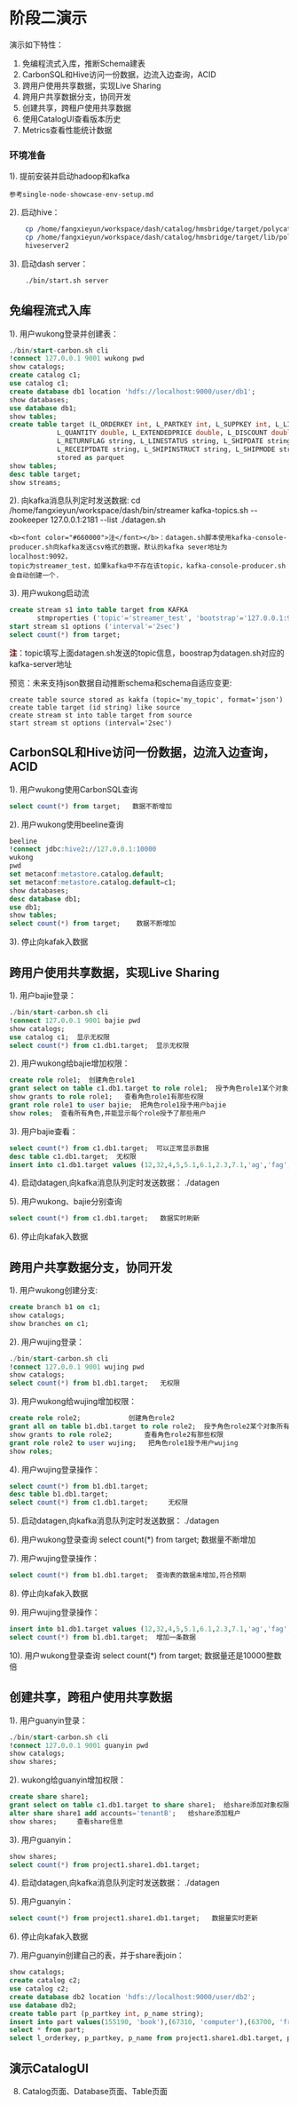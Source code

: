 # 阶段二演示

演示如下特性：
1. 免编程流式入库，推断Schema建表
2. CarbonSQL和Hive访问一份数据，边流入边查询，ACID
3. 跨用户使用共享数据，实现Live Sharing
4. 跨用户共享数据分支，协同开发
5. 创建共享，跨租户使用共享数据
6. 使用CatalogUI查看版本历史
7. Metrics查看性能统计数据

### 环境准备

1). 提前安装并启动hadoop和kafka

    参考single-node-showcase-env-setup.md

2). 启动hive：
```bash
    cp /home/fangxieyun/workspace/dash/catalog/hmsbridge/target/polycat-catalog-hmsbridge-0.1-SNAPSHOT.jar /root/software/apache-hive-3.1.2-bin/lib/
    cp /home/fangxieyun/workspace/dash/catalog/hmsbridge/target/lib/polycat-catalog-* /root/software/apache-hive-3.1.2-bin/lib/
    hiveserver2
```

3). 启动dash server：
```bash
    ./bin/start.sh server
```


## 免编程流式入库

1). 用户wukong登录并创建表：
```sql
./bin/start-carbon.sh cli
!connect 127.0.0.1 9001 wukong pwd
show catalogs;
create catalog c1;
use catalog c1;
create database db1 location 'hdfs://localhost:9000/user/db1';
show databases;
use database db1;
show tables;
create table target (L_ORDERKEY int, L_PARTKEY int, L_SUPPKEY int, L_LINENUMBER int,
            L_QUANTITY double, L_EXTENDEDPRICE double, L_DISCOUNT double, L_TAX double,
            L_RETURNFLAG string, L_LINESTATUS string, L_SHIPDATE string, L_COMMITDATE string,
            L_RECEIPTDATE string, L_SHIPINSTRUCT string, L_SHIPMODE string, L_COMMENT string)
            stored as parquet
show tables;
desc table target;
show streams;
```

2). 向kafka消息队列定时发送数据:
cd /home/fangxieyun/workspace/dash/bin/streamer
kafka-topics.sh --zookeeper 127.0.0.1:2181 --list
./datagen.sh
```
<b><font color="#660000">注</font></b>：datagen.sh脚本使用kafka-console-producer.sh向kafka发送csv格式的数据，默认的kafka sever地址为localhost:9092，
topic为streamer_test，如果kafka中不存在该topic，kafka-console-producer.sh会自动创建一个.
```

3). 用户wukong启动流
```sql
create stream s1 into table target from KAFKA 
       stmproperties ('topic'='streamer_test', 'bootstrap'='127.0.0.1:9092', 'format'='csv', 'separator'='|')
start stream s1 options ('interval'='2sec')
select count(*) from target;
```
<b><font color="#660000">注</font></b>：topic填写上面datagen.sh发送的topic信息，boostrap为datagen.sh对应的kafka-server地址

预览：未来支持json数据自动推断schema和schema自适应变更:
```
create table source stored as kakfa (topic='my_topic', format='json')
create table target (id string) like source
create stream st into table target from source
start stream st options (interval='2sec')
```

## CarbonSQL和Hive访问一份数据，边流入边查询，ACID
1). 用户wukong使用CarbonSQL查询
```sql
select count(*) from target;   数据不断增加
```

2). 用户wukong使用beeline查询
```sql
beeline
!connect jdbc:hive2://127.0.0.1:10000
wukong
pwd
set metaconf:metastore.catalog.default;
set metaconf:metastore.catalog.default=c1;
show databases;
desc database db1;
use db1;
show tables;
select count(*) from target;    数据不断增加
```

3). 停止向kafak入数据

## 跨用户使用共享数据，实现Live Sharing
1). 用户bajie登录：
```sql
./bin/start-carbon.sh cli
!connect 127.0.0.1 9001 bajie pwd
show catalogs;
use catalog c1;  显示无权限
select count(*) from c1.db1.target;  显示无权限
```

2). 用户wukong给bajie增加权限：
```sql
create role role1;  创建角色role1
grant select on table c1.db1.target to role role1;  授予角色role1某个对象操作权限
show grants to role role1;   查看角色role1有那些权限
grant role role1 to user bajie;  把角色role1授予用户bajie
show roles;  查看所有角色,并能显示每个role授予了那些用户
```

3). 用户bajie查看：
```sql
select count(*) from c1.db1.target;  可以正常显示数据
desc table c1.db1.target;  无权限
insert into c1.db1.target values (12,32,4,5,5.1,6.1,2.3,7.1,'ag','fag','ag','fag','ag','fag','ag','fag'); 无权限
```

4). 启动datagen,向kafka消息队列定时发送数据：
./datagen

5). 用户wukong、bajie分别查询
```sql
select count(*) from c1.db1.target;   数据实时刷新
```

6). 停止向kafak入数据


## 跨用户共享数据分支，协同开发

1). 用户wukong创建分支:
```sql
create branch b1 on c1;
show catalogs;
show branches on c1;
```

2). 用户wujing登录：
```sql
./bin/start-carbon.sh cli
!connect 127.0.0.1 9001 wujing pwd
show catalogs;
select count(*) from b1.db1.target;   无权限
```

3). 用户wukong给wujing增加权限：
```sql
create role role2;            创建角色role2
grant all on table b1.db1.target to role role2;  授予角色role2某个对象所有操作权限
show grants to role role2;        查看角色role2有那些权限
grant role role2 to user wujing;   把角色role1授予用户wujing
show roles;
```

4). 用户wujing登录操作：
```sql
select count(*) from b1.db1.target;
desc table b1.db1.target;
select count(*) from c1.db1.target;     无权限
```

5). 启动datagen,向kafka消息队列定时发送数据：
./datagen

6). 用户wukong登录查询
select count(*) from target;   数据量不断增加

7). 用户wujing登录操作：
```sql
select count(*) from b1.db1.target;  查询表的数据未增加,符合预期
```

8). 停止向kafak入数据

9). 用户wujing登录操作：
```sql
insert into b1.db1.target values (12,32,4,5,5.1,6.1,2.3,7.1,'ag','fag','ag','fag','ag','fag','ag','fag');
select count(*) from b1.db1.target;  增加一条数据
```

10). 用户wukong登录查询
select count(*) from target;   数据量还是10000整数倍


## 创建共享，跨租户使用共享数据

1). 用户guanyin登录：
```sql
./bin/start-carbon.sh cli
!connect 127.0.0.1 9001 guanyin pwd
show catalogs;
show shares;
```

2). wukong给guanyin增加权限：
```sql
create share share1;
grant select on table c1.db1.target to share share1;  给share添加对象权限
alter share share1 add accounts='tenantB';   给share添加租户
show shares;     查看share信息
```

3). 用户guanyin：
```sql
show shares;
select count(*) from project1.share1.db1.target;
```

4). 启动datagen,向kafka消息队列定时发送数据：
./datagen

5). 用户guanyin：
```sql
select count(*) from project1.share1.db1.target;   数据量实时更新
```

6). 停止向kafak入数据


7). 用户guanyin创建自己的表，并于share表join：
```sql
show catalogs;
create catalog c2;
use catalog c2;
create database db2 location 'hdfs://localhost:9000/user/db2';
use database db2;
create table part (p_partkey int, p_name string);
insert into part values(155190, 'book'),(67310, 'computer'),(63700, 'fruit'),(2132, 'milk');
select * from part;
select l_orderkey, p_partkey, p_name from project1.share1.db1.target, part where l_orderkey = 0 and l_partkey = p_partkey;
```

## 演示CatalogUI
8. Catalog页面、Database页面、Table页面
